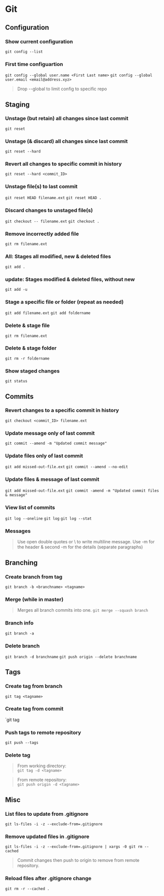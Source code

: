 # Git

## Configuration

### Show current configuration
`git config --list`

### First time configuartion
`git config --global user.name <First Last name>`
`git config --global user.email <email@address.xyz>`

> Drop --global to limit config to specific repo

## Staging

### Unstage (but retain) all changes since last commit
`git reset`

### Unstage (& discard) all changes since last commit
`git reset --hard`

### Revert all changes to specific commit in history
`git reset --hard <commit_ID>`

### Unstage file(s) to last commit
`git reset HEAD filename.ext`
`git reset HEAD .`

### Discard changes to unstaged file(s)
`git checkout -- filename.ext`
`git checkout .`

### Remove incorrectly added file
`git rm filename.ext`

### All: Stages all modified, new & deleted files
`git add .`

### update: Stages modified & deleted files, without new
`git add -u`

### Stage a specific file or folder (repeat as needed)
`git add filename.ext`
`git add foldername`

### Delete & stage file
`git rm filename.ext`

### Delete & stage folder
`git rm -r foldername`

### Show staged changes
`git status`

## Commits

### Revert changes to a specific commit in history
`git checkout <commit_ID> filename.ext`

### Update message only of last commit
`git commit --amend -m "Updated commit message"`

### Update files only of last commit
`git add missed-out-file.ext`
`git commit --amend --no-edit`

### Update files & message of last commit
`git add missed-out-file.ext`
`git commit -amend -m "Updated commit files & message"`

### View list of commits
`git log --oneline`
`git log`
`git log --stat`

### Messages
> Use open double quotes or \ to write multiline message.
> Use -m for the header & second -m for the details (separate paragraphs)

## Branching

### Create branch from tag
`git branch -b <branchname> <tagname>`

### Merge (while in master)
> Merges all branch commits into one.
`git merge --squash branch`

### Branch info
`git branch -a`

### Delete branch
`git branch -d branchname`
`git push origin --delete branchname`

## Tags

### Create tag from branch
`git tag <tagname>`

### Create tag from commit
`git tag <tagname> <commit checksum>

### Push tags to remote repository
`git push --tags`

### Delete tag
> From working directory:\
`git tag -d <tagname>`

> From remote repository:\
`git push origin -d <tagname>`

## Misc

### List files to update from .gitignore
`git ls-files -i -z --exclude-from=.gitignore`

### Remove updated files in .gitignore
`git ls-files -i -z --exclude-from=.gitignore | xargs -0 git rm --cached`

> Commit changes then push to origin to remove from remote repository.

### Reload files after .gitignore change
`git rm -r --cached .`